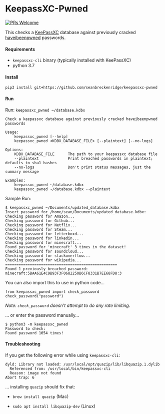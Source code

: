 # KeepassXC-Pwned

[![PRs Welcome](https://img.shields.io/badge/PRs-welcome-brightgreen.svg?style=flat-square)](http://makeapullrequest.com)

This checks a [KeePassXC](https://keepassxc.org/) database against previously cracked [haveibeenpwned](https://haveibeenpwned.com/) passwords.

#### Requirements

* `keepassxc-cli` binary (typically installed with KeePassXC)
* python 3.7

#### Install

`pip3 install git+https://github.com/seanbreckenridge/keepassxc-pwned`

#### Run

Run: `keepassxc_pwned ~/database.kdbx`

```
Check a keepassxc database against previously cracked haveibeenpwned passwords

Usage:
    keepassxc_pwned [--help]
    keepassxc_pwned <KDBX_DATABASE_FILE> [--plaintext] [--no-logs]

Options:
    KDBX_DATABASE_FILE      The path to your keepassxc database file
    --plaintext             Print breached passwords in plaintext; defaults to sha1 hashes
    --no-logs               Don't print status messages, just the summary message

Examples:
    keepassxc_pwned ~/database.kdbx
    keepassxc_pwned ~/database.kdbx --plaintext
```

Sample Run:

```
$ keepassxc_pwned ~/Documents/updated_database.kdbx
Insert password for /home/sean/Documents/updated_database.kdbx:
Checking password for Amazon...
Checking password for Github...
Checking password for Netflix...
Checking password for Steam...
Checking password for letterboxd...
Checking password for linkedin...
Checking password for minecraft...
Found password for 'minecraft' 3 times in the dataset!
Checking password for soundcloud...
Checking password for stackoverflow...
Checking password for wikipedia...
==================================================
Found 1 previously breached password:
minecraft:5BAA61E4C9B93F3F0682250B6CF8331B7EE68FD8:3
```

You can also import this to use in python code...

```
from keepassxc_pwned import check_password
check_password("password")
```

*Note: `check_password` doesn't attempt to do any rate limiting.*

... or enter the password manually...

```
$ python3 -m keepassxc_pwned
Password to check:
Found password 1054 times!
```

#### Troubleshooting

If you get the following error while using `keepassxc-cli`:

```
dyld: Library not loaded: /usr/local/opt/quazip/lib/libquazip.1.dylib
  Referenced from: /usr/local/bin/keepassxc-cli
  Reason: image not found
Abort trap: 6
```

... installing `quazip` should fix that:

- `brew install quazip` (Mac)

- `sudo apt install libquazip-dev` (Linux)
